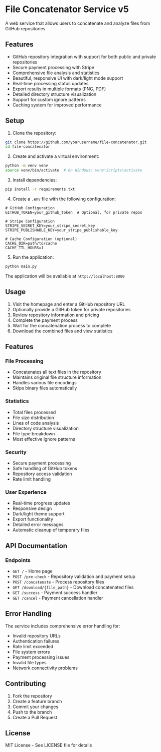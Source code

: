 # File Concatenator Service v5

A web service that allows users to concatenate and analyze files from GitHub repositories.

## Features

- GitHub repository integration with support for both public and private repositories
- Secure payment processing with Stripe
- Comprehensive file analysis and statistics
- Beautiful, responsive UI with dark/light mode support
- Real-time processing status updates
- Export results in multiple formats (PNG, PDF)
- Detailed directory structure visualization
- Support for custom ignore patterns
- Caching system for improved performance

## Setup

1. Clone the repository:
```bash
git clone https://github.com/yourusername/file-concatenator.git
cd file-concatenator
```

2. Create and activate a virtual environment:
```bash
python -m venv venv
source venv/bin/activate  # On Windows: venv\Scripts\activate
```

3. Install dependencies:
```bash
pip install -r requirements.txt
```

4. Create a `.env` file with the following configuration:
```env
# GitHub Configuration
GITHUB_TOKEN=your_github_token  # Optional, for private repos

# Stripe Configuration
STRIPE_SECRET_KEY=your_stripe_secret_key
STRIPE_PUBLISHABLE_KEY=your_stripe_publishable_key

# Cache Configuration (optional)
CACHE_DIR=path/to/cache
CACHE_TTL_HOURS=1
```

5. Run the application:
```bash
python main.py
```

The application will be available at `http://localhost:8000`

## Usage

1. Visit the homepage and enter a GitHub repository URL
2. Optionally provide a GitHub token for private repositories
3. Review repository information and pricing
4. Complete the payment process
5. Wait for the concatenation process to complete
6. Download the combined files and view statistics

## Features

### File Processing
- Concatenates all text files in the repository
- Maintains original file structure information
- Handles various file encodings
- Skips binary files automatically

### Statistics
- Total files processed
- File size distribution
- Lines of code analysis
- Directory structure visualization
- File type breakdown
- Most effective ignore patterns

### Security
- Secure payment processing
- Safe handling of GitHub tokens
- Repository access validation
- Rate limit handling

### User Experience
- Real-time progress updates
- Responsive design
- Dark/light theme support
- Export functionality
- Detailed error messages
- Automatic cleanup of temporary files

## API Documentation

### Endpoints

- `GET /` - Home page
- `POST /pre-check` - Repository validation and payment setup
- `POST /concatenate` - Process repository files
- `GET /download/{file_path}` - Download concatenated files
- `GET /success` - Payment success handler
- `GET /cancel` - Payment cancellation handler

## Error Handling

The service includes comprehensive error handling for:
- Invalid repository URLs
- Authentication failures
- Rate limit exceeded
- File system errors
- Payment processing issues
- Invalid file types
- Network connectivity problems

## Contributing

1. Fork the repository
2. Create a feature branch
3. Commit your changes
4. Push to the branch
5. Create a Pull Request

## License

MIT License - See LICENSE file for details
